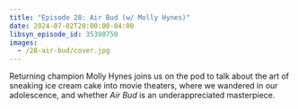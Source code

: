 ```yaml
---
title: "Episode 28: Air Bud (w/ Molly Hynes)"
date: 2024-07-02T20:00:00-04:00
libsyn_episode_id: 35390750
images:
  - /28-air-bud/cover.jpg
---
```


Returning champion Molly Hynes joins us on the pod to talk about the art of sneaking ice cream cake into movie theaters, where we wandered in our adolescence, and whether _Air Bud_ is an underappreciated masterpiece.

<!--more-->
